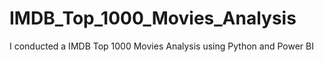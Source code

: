 # IMDB_Top_1000_Movies_Analysis
I conducted a IMDB Top 1000 Movies Analysis using Python and Power BI
